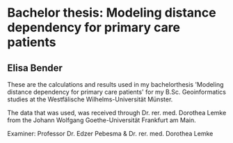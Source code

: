 
# Bachelor thesis: Modeling distance dependency for primary care patients
## Elisa Bender

These are the calculations and results used in my bachelorthesis 'Modeling distance dependency for primary care patients' for my B.Sc. Geoinformatics studies at the Westfälische Wilhelms-Universität Münster.

The data that was used, was received through Dr. rer. med. Dorothea Lemke from the Johann Wolfgang Goethe-Universität Frankfurt am Main.

Examiner: Professor Dr. Edzer Pebesma & Dr. rer. med. Dorothea Lemke
